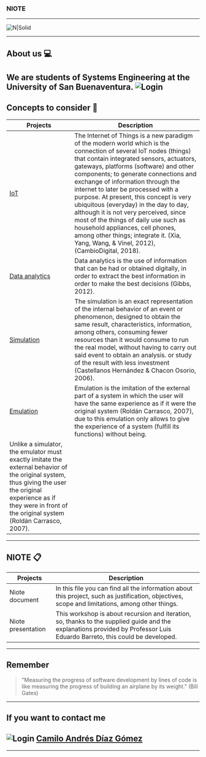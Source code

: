 ### NIOTE

---
![N|Solid](https://www.usbbog.edu.co/matlab/images/logo_acreditacion.png)

---

## About us 💻
We are students of Systems Engineering at the University of San Buenaventura.
![Login](https://i.pinimg.com/originals/e4/26/70/e426702edf874b181aced1e2fa5c6cde.gif)
---

## Concepts to consider 👀

| Projects | Description |
| --- | --- |
| [IoT](https://youtu.be/QaTIt1C5R-M) | The Internet of Things is a new paradigm of the modern world which is the connection of several IoT nodes (things) that contain integrated sensors, actuators, gateways, platforms (software) and other components; to generate connections and exchange of information through the internet to later be processed with a purpose. At present, this concept is very ubiquitous (everyday) in the day to day, although it is not very perceived, since most of the things of daily use such as household appliances, cell phones, among other things; integrate it. (Xia, Yang, Wang, & Vinel, 2012), (CambioDigital, 2018). |
| [Data analytics](https://www.sas.com/en_us/insights/analytics/big-data-analytics.html)| Data analytics is the use of information that can be had or obtained digitally, in order to extract the best information in order to make the best decisions (Gibbs, 2012). |
| [Simulation](https://www.youtube.com/watch?v=OCMafswcNkY)| The simulation is an exact representation of the internal behavior of an event or phenomenon, designed to obtain the same result, characteristics, information, among others, consuming fewer resources than it would consume to run the real model, without having to carry out said event to obtain an analysis. or study of the result with less investment (Castellanos Hernández & Chacon Osorio, 2006). |
| [Emulation](https://youtu.be/mqZ8UU_3wgk)| Emulation is the imitation of the external part of a system in which the user will have the same experience as if it were the original system (Roldán Carrasco, 2007), due to this emulation only allows to give the experience of a system (fulfill its functions) without being.
Unlike a simulator, the emulator must exactly imitate the external behavior of the original system, thus giving the user the original experience as if they were in front of the original system (Roldán Carrasco, 2007). |
---

## NIOTE 📋
| Projects | Description |
| --- | --- |
| Niote document | In this file you can find all the information about this project, such as justification, objectives, scope and limitations, among other things. |
| Niote presentation | This workshop is about recursion and iteration, so, thanks to the supplied guide and the explanations provided by Professor Luis Eduardo Barreto, this could be developed. |
---

## Remember

> "Measuring the progress of software development by lines of code is like measuring the progress of building an airplane by its weight." (Bill Gates)
---

## If you want to contact me
![Login](https://image.flaticon.com/icons/png/512/61/61109.png) [Camilo Andrés Díaz Gómez](https://www.linkedin.com/in/camilo-andr%C3%A9s-d%C3%ADaz-g%C3%B3mez-97b5581a3/)
---
---

